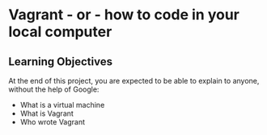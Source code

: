# Vagrant - or - how to code in your local computer

## Learning Objectives
At the end of this project, you are expected to be able to explain to anyone, without the help of Google:
* What is a virtual machine
* What is Vagrant
* Who wrote Vagrant

